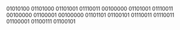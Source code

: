 01010100 01101000 01101001 01110011 00100000 01101001 01110011 00100000 01100001 00100000 01101101 01100101 01110011 01110011 01100001 01100111 01100101
<!---
Edrisym/Edrisym is a ✨ special ✨ repository because its `README.md` (this file) appears on your GitHub profile.
You can click the Preview link to take a look at your changes.
--->
